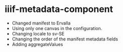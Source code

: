 # iiif-metadata-component

- Changed manifest to Ervalla
- Using only one canvas in the configuration.
- Changing locale to sv-SE
- Changing the order of the manifest metadata fields
- Adding aggregateValues